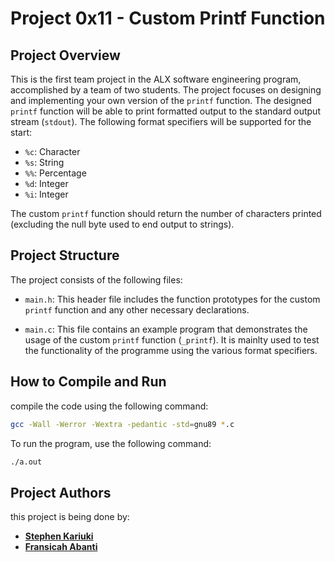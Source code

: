 # Project 0x11 - Custom Printf Function

## Project Overview
This is the first team project in the ALX software engineering program, accomplished by a team of two students.
The project focuses on designing and implementing your own version of the `printf` function.
The designed `printf` function will be able to print formatted output to the standard output stream (`stdout`). The following format specifiers will be supported for the start:
- `%c`: Character
- `%s`: String
- `%%`: Percentage
- `%d`: Integer
- `%i`: Integer

The custom `printf` function should return the number of characters printed (excluding the null byte used to end output to strings).

## Project Structure

The project consists of the following files:

- `main.h`: This header file includes the function prototypes for the custom `printf` function and any other necessary declarations.

- `main.c`: This file contains an example program that demonstrates the usage of the custom `printf` function  (`_printf`). It is mainlty used to test the functionality of the programme using the various format specifiers.
 


## How to Compile and Run

compile the code using the following command:

```bash
gcc -Wall -Werror -Wextra -pedantic -std=gnu89 *.c
```

To run the program, use the following command:

```bash
./a.out
```

## Project Authors
this project is being done by:

- [**Stephen Kariuki** ](https://github.com/Stephen219)
- [**Fransicah Abanti** ](https://github.com/Fsandimu)

